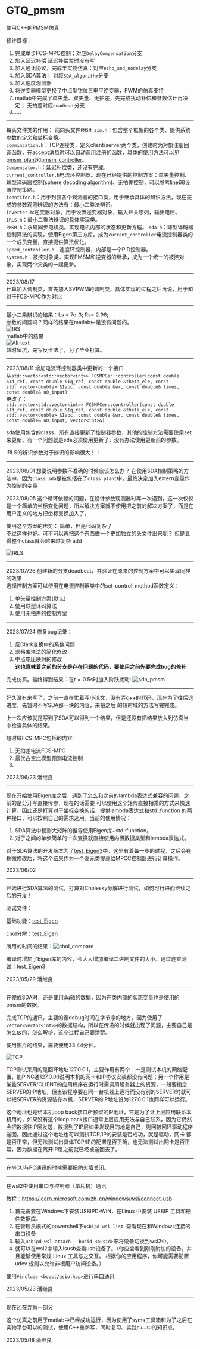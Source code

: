 # GTQ_pmsm
使用C++的PMSM仿真

预计目标：
1. 完成单步FCS-MPC控制；对应`DelayCompensation`分支
2. 加入延迟补偿 延迟补偿暂时没有写
3. 加入通讯协议，完成半实物仿真：对应`echo_and_nodelay`分支
4. 加入SDA算法；    对应`SDA_algorithm`分支
5. 加入速度观测器
6. 将逆变器模型更换了中点型钳位三电平逆变器，PWM的仿真支持
7. matlab中完成了单矢量、双矢量、无拍差，先完成扰动补偿和参数估计再决定；      无拍差对应`deadbeat`分支
8. ....

---

每头文件类的作用：
前向头文件`PMSM_sim.h`：包含整个框架的各个类、提供系统参数的定义和坐标变换。  
`commincation.h`：TCP连接类，定义client/server两个类，创建时为对象注册回调函数，在accept消息时可以自动调用注册的函数，具体的使用方法可以见[pmsm_plant](example/pmsm_plant.cpp)和[pmsm_controller](example/pmsm_controller.cpp)。  
`Compensator.h`：延迟补偿类，还没有完成。  
`current_controller.h`电流环控制器。现在已经提供的控制方案：单矢量控制、球型译码器控制(sphere decoding algorithm)、无拍差控制，可以参考[line68](example/parameter_identification_IRLS.cc)设置控制策略。  
`identifer.h`：用于封装各个观测器的接口类，用于继承具体的辨识方法，现在完成的参数观测辨识的方法有：最小二乘法辨识。  
`inverter.h`:逆变器对象。用于设置逆变器对象，输入开关序列，输出电压。  
`IRLS.h`：最小二乘法辨识的具体实现类。  
`PMSM.h`：永磁同步电机类。实现电机内部的状态和更新方程。
`sda.h`：球型译码器控制算法的实现，使用Eigen第三方库。成为`current_controller`电流控制器类的一个成员变量，直接提供算法优化。  
`speed_controller.h`：速度环控制器，内部是一个PID控制器。  
`system.h`：被控对象类。实现PMSM和逆变器的继承，成为一个统一的被控对象，实现两个父类的一起更新。  

---

2023/08/17  
计算加入调制类，首先加入SVPWM的调制类，具体实现的过程之后再说，用于和对于FCS-MPC作为对比


---

最小二乘辨识的结果：Ls = 7e-3; Rs= 2.98;  
参数的问题吗？同样的结果在matlab中是没有问题的。  
![IRS](figure/IRS.png)  
matlab中的结果  
![Alt text](figure/matlab%E7%BB%93%E6%9E%9C.jpg)  
暂时留坑，先写反步法了，为了毕业打算。

---

2023/08/11
增加电流环控制器类中更新的一个接口  
从`std::vector<std::vector<int>> FCSMPCer::controller(const double &Id_ref, const double &Iq_ref, const double &theta_ele,
                                        const std::vector<double> &Iabc, const double &wr, const double& times,
                                         const double& u0_input)`  
   更改了：  
   `std::vector<std::vector<int>> FCSMPCer::controller(const double &Id_ref, const double &Iq_ref, const double &theta_ele,
                                        const std::vector<double> &Iabc, const double &wr, const double& times,
                                         const double& u0_input, vector<int>&)`  

sda使用包含的class，所有直接更新了控制器参数，其他的控制方法需要使用set来更新，有一个问题就是sda必须使用更新了，没有办法使用更新前的参数。

IRLS的辨识参数对于辨识的影响很大！！

---
2023/08/01
想要说明参数不准确的时候应该怎么办？
在使用SDA控制策略的方法中，因为`class sda`是被包括在了`class plant`中，最终决定加入extern变量作为控制的变量

2023/08/05
这个循环依赖的问题，在设计参数观测器时再一次遇到，这一次仅仅是一个简单的坐标变化问题，所以解决方案就不使用把之前的解决方案了，而是在用户定义的地方把坐标变换加入了。

使用这个方案的优势：
简单，但是代码复杂了  
不过这样也好。可不可以再把这个东西做一个更加独立的头文件出来呢？
但是显得整个class就会越来越复杂  add 

![IRLS](figure/IRLS.png)

---

2023/07/26
创建新的分支deadbeat，并验证在原来的控制方案中可以实现同样的效果  
选择控制方案可以使用在电流控制器类中的set_control_method函数定义：

1. 单矢量控制方案(默认)
2. 使用球型译码算法
3. 使用无拍差的控制方案



---

2023/07/24
修复bug记录：
1. 反Clark变换中的系数问题
2. 龙格库塔法的简化修改
3. 中点电压映射的修改  
**这也意味着之前的分支是存在问题的代码，要使用之前先要完成bug的修补**

完成仿真。最终得到结果：在$t=0.5s$时加入阶跃扰动:
![sda_pmsm](figure/sda_pmsm.png)

---

好久没有来写了，之前一直在忙着写小论文，没有弄c++的代码，现在为了往后退进度，先暂时不写SDA那一块的内容，来把之后
的短时域的方法写完完成。

上一次应该就是写到了SDA可以得到一个结果，但是还没有把结果放入到仿真当中检查具体的结果。

短时域FCS-MPC包括的内容
1. 无拍差电流FCS-MPC
2. 最优占空比模型预测电流控制
3. 

2023/06/23 潘继良


---

现在开始使用Eigen库之后，遇到了怎么和之前的lambda表达式兼容的问题，之前的是分开写直接传参，现在的话需要
可以使用这个矩阵直接相乘的方式来快速计算，因此还是打算对于坐标变换的话，提供lambda表达式和std::function
的两种接口，可以按照自己的需求选用。当前的使用情况：
1.  SDA算法中预测大矩阵的推导使用Eigen库+std::function。
2.  对于之间的单步简单的一次变换就直接使用内置数据类型和lambda表达式。

对于SDA算法的开发版本为了[test_Eigen3](./example/test_Eigen3.cpp)中，这里有着每一步的过程，之后会在稍微修改后，将这个结果作为一个友元类提高给MPCC控制器进行计算操作。

2023/06/02

---

开始进行SDA算法的测试，打算对Cholesky分解进行测试，如何可行进而继续之后的开发！

测试文件： 

基础功能：[test_Eigen](./example/test_Eigen.cpp)

chol分解：[test_Eigen](./example/test_Eigen2.cpp)

所用的时间的结果：![chol_compare](figure/chol_compare.png)

编译时增加了Eigen库的内容，会大大增加编译二进制文件的大小。通过连乘测试：[test_Eigen3](./example/test_Eigen3.cpp)



2023/05/29 潘继良

---

在完成SDA时，还是使用dq轴的数据，因为在类内部的状态变量也是使用的pmsm的数据。

完成TCP的通讯，主要的德debug时间在字节序的地方，因为使用了`vector<vector<int>>`的数据结构，所以在传递的时候就出现了问题，主要自己是怎么放的，怎么解析，这个过程自己要清楚。

使用图片的结果，需要使用33.44分钟。

![TCP](figure/TCP.png)

TCP测试采用的是回环地址127.0.0.1，主要作用有两个：一是测试本机的网络配置，能PING通127.0.0.1说明本机的网卡和IP协议安装都没有问题；另一个作用是某些SERVER/CLIENT的应用程序在运行时需调用服务器上的资源，一般要指定SERVER的IP地址，但当该程序要在同一台机器上运行而没有别的SERVER时就可以把SERVER的资源装在本机，SERVER的IP地址设为127.0.0.1也同样可以运行。

这个地址也是给本机loop back接口所预留的IP地址，它是为了让上层应用联系本机用的，如果没有这个loop back接口通常上层应用无法与自己联系，因为它仍然会把数据往IP层发送，数据到了IP层如果发现目的地是自己，则回被回环驱动程序送回。因此通过这个地址也可以测试TCP/IP的安装是否成功，就是驱动，网卡 都是否正常，但无法测试出具体TCP/IP的配置是否正确，也无法测试出网卡是否正常，因为数据在离开IP层之前就已经被送回去了。


---

在MCU与PC通讯的时候需要把防火墙关闭。

---

在wsl2中使用串口与控制器（单片机）通讯

教程：https://learn.microsoft.com/zh-cn/windows/wsl/connect-usb

1. 首先需要在Windows下安装USBIPD-WIN，在Linux 中安装 USBIP 工具和硬件数据库。
2. 在管理员模式的powershell下`usbipd wsl list `查看现在和Windows连接的串口设备
3. 输入`usbipd wsl attach --busid <busid>`来将设备切换到wsl2中。
4. 就可以在wsl2中输入lsusb查看usb设备了。（你应会看到刚刚附加的设备，并且能够使用常规 Linux 工具与之交互。 根据你的应用程序，你可能需要配置 udev 规则以允许非根用户访问设备。）


使用`#include <boost/asio.hpp>`进行串口通讯


2023/05/23 潘继良

---

现在还在弄第一部分

这个仿真之前用于matlab中已经成功运行，因为使用了syms工具箱和为了之后在实物平台可以的测试，使用C++重新写，同时复习、实践c++中的知识点。

2023/05/18 潘继良




